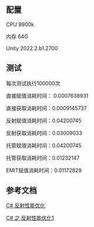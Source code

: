 ## 配置

CPU 9900k

内存 64G

Unity 2022.2.b1.2700

## 测试

每次测试执行100000次

直接赋值消耗时间： 0.0007638931

直接获取消耗时间：0.0009145737

反射赋值消耗时间：0.04200745

反射获取消耗时间：0.03009033

托管赋值消耗时间：0.04200745

托管获取消耗时间：0.01232147

EMIT赋值消耗时间：0.01172829

## 参考文档

[C# 反射性能优化](https://blog.csdn.net/xdedzl/article/details/109476593)

[C# 之 反射性能优化1](https://www.cnblogs.com/xinaixia/p/5777886.html)





